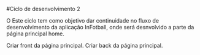 #Ciclo de desenvolvimento 2

O Este ciclo tem como objetivo dar continuidade no fluxo de desenvolvimento da aplicação InFotball, onde será desnvolvido a parte da página principal home.

Criar front da página principal.
Criar back da página principal.
